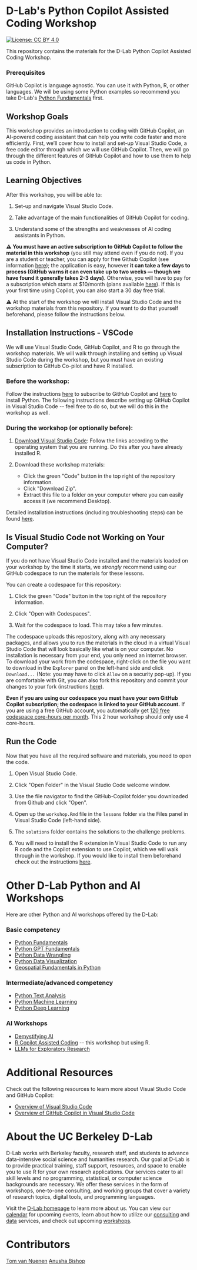 # D-Lab's Python Copilot Assisted Coding Workshop

[![License: CC BY 4.0](https://img.shields.io/badge/License-CC_BY_4.0-lightgrey.svg)](https://creativecommons.org/licenses/by/4.0/)

This repository contains the materials for the D-Lab Python Copilot Assisted Coding Workshop.

### Prerequisites

GitHub Copilot is language agnostic. You can use it with Python, R, or other languages. We will be using some Python examples so recommend you take D-Lab's [Python Fundamentals](https://github.com/dlab-berkeley/python-fundamentals) first. 

## Workshop Goals

This workshop provides an introduction to coding with GitHub Copilot, an AI-powered coding assistant that can help you write code faster and more efficiently. First, we’ll cover how to install and set-up Visual Studio Code, a free code editor through which we will use GitHub Copilot. Then, we will go through the different features of GitHub Copilot and how to use them to help us code in Python. 

## Learning Objectives

After this workshop, you will be able to:

1.  Set-up and navigate Visual Studio Code.
   
2.  Take advantage of the main functionalities of GitHub Copilot for coding.
   
3.  Understand some of the strengths and weaknesses of AI coding assistants in Python.

**⚠️ You must have an active subscription to GitHub Copilot to follow the material in this workshop** (you still may attend even if you do not). If you are a student or teacher, you can apply for free Github Copilot (see information [here](copilot_and_vscode_setup.md)); the application is easy, however **it can take a few days to process (GitHub warns it can even take up to two weeks &mdash; though we have found it generally takes 2-3 days)**. Otherwise, you will have to pay for a subscription which starts at $10/month (plans available [here](https://github.com/features/copilot/plans)). If this is your first time using Copilot, you can also start a 30 day free trial.

⚠️ At the start of the workshop we will install Visual Studio Code and the workshop materials from this repository. If you want to do that yourself beforehand, please follow the instructions below.

## Installation Instructions - VSCode

We will use Visual Studio Code, GitHub Copilot, and R to go through the workshop materials. We will walk through installing and setting up Visual Studio Code during the workshop, but you must have an existing subscription to GitHub Co-pilot and have R installed. 

### Before the workshop:

Follow the instructions [here](copilot_and_vscode_setup.md) to subscribe to GitHub Copilot and [here](https://github.com/dlab-berkeley/python-fundamentals#installation-instructions) to install Python. The following instructions describe setting up GitHub Copilot in Visual Studio Code -- feel free to do so, but we will do this in the workshop as well. 

### During the workshop (or optionally before):

1.  [Download Visual Studio Code](https://code.visualstudio.com/): Follow
    the links according to the operating system that you are running. Do this after you have
    already installed R.
   
2. Download these workshop materials:
    * Click the green "Code" button in the top right of the repository information.
    * Click "Download Zip".
    * Extract this file to a folder on your computer where you can easily access it (we recommend Desktop).

Detailed installation instructions (including troubleshooting steps) can be found [here](copilot_and_vscode_setup.md). 

## Is Visual Studio Code not Working on Your Computer?

If you do not have Visual Studio Code installed and the materials loaded on your
workshop by the time it starts, we *strongly* recommend using our GitHub codespace to run the materials for these lessons. 

You can create a codespace for this repository:
1. Click the green "Code" button in the top right of the repository information.
   
2. Click "Open with Codespaces".
   
3. Wait for the codespace to load. This may take a few minutes.

The codespace uploads this repository, along with any necessary packages, and
allows you to run the materials in the cloud in a virtual Visual Studio Code that will look basically like what is on your computer.
No installation is necessary from your end, you only need an internet browser. To download your work from the codespace, right-click on the file you want to download in the `Explorer` panel on the left-hand side and click `Download...` (Note: you may have to click `Allow` on a security pop-up). If you are comfortable with Git, you can also fork this repository and commit your changes to your fork (instructions [here](https://docs.github.com/en/codespaces/getting-started/understanding-the-codespace-lifecycle#saving-changes-in-a-codespace)). 

**Even if you are using our codespace you must have your own GitHub Copilot subscription; the codespace is linked to your GitHub account.** If you are using a free GitHub account, you automatically get [120 free codespace core-hours per month](https://docs.github.com/en/billing/managing-billing-for-github-codespaces/about-billing-for-github-codespaces). This 2 hour workshop should only use 4 core-hours.

## Run the Code

Now that you have all the required software and materials, you need to open the code.

1.  Open Visual Studio Code.
   
2.  Click "Open Folder" in the Visual Studio Code welcome window.
   
3.  Use the file navigator to find the GitHub-Copilot folder you downloaded from Github and click "Open".
   
4.  Open up the `workshop.Rmd` file in the `lessons` folder via the Files panel in Visual Studio Code (left-hand side).
   
5.  The `solutions` folder contains the solutions to the challenge problems.
   
6.  You will need to install the R extension in Visual Studio Code to run any R code and the Copilot extension to use Copilot, which we will walk through in the workshop. If you would like to install them beforehand check out the instructions [here](copilot_and_vscode_setup.md).


# Other D-Lab Python and AI Workshops

Here are other Python and AI workshops offered by the D-Lab:

### Basic competency

* [Python Fundamentals](https://github.com/dlab-berkeley/Python-Fundamentals)
* [Python GPT Fundamentals](https://github.com/dlab-berkeley/python-gpt-fundamentals)
* [Python Data Wrangling](https://github.com/dlab-berkeley/Python-Data-Wrangling)
* [Python Data Visualization](https://github.com/dlab-berkeley/Python-Data-Visualization)
* [Geospatial Fundamentals in Python](https://github.com/dlab-berkeley/Geospatial-Fundamentals-in-Python)

### Intermediate/advanced competency

* [Python Text Analysis](https://github.com/dlab-berkeley/python-text-analysis)
* [Python Machine Learning](https://github.com/dlab-berkeley/python-machine-learning)
* [Python Deep Learning](https://github.com/dlab-berkeley/python-deep-learning)

### AI Workshops

* [Demystifying AI](https://github.com/dlab-berkeley/Demystifying_AI)
* [R Copilot Assisted Coding](https://github.com/dlab-berkeley/R-Copilot-Assisted-Coding-Workshop) -- this workshop but using R.
* [LLMs for Exploratory Research](https://github.com/dlab-berkeley/LLMs-Exploratory-Research)

# Additional Resources

Check out the following resources to learn more about Visual Studio Code and GitHub Copilot:

* [Overview of Visual Studio Code](https://code.visualstudio.com/docs)
* [Overview of GitHub Copilot in Visual Studio Code](https://code.visualstudio.com/docs/copilot/overview)


# About the UC Berkeley D-Lab

D-Lab works with Berkeley faculty, research staff, and students to advance data-intensive social science and humanities research. Our goal at D-Lab is to provide practical training, staff support, resources, and space to enable you to use R for your own research applications. Our services cater to all skill levels and no programming, statistical, or computer science backgrounds are necessary. We offer these services in the form of workshops, one-to-one consulting, and working groups that cover a variety of research topics, digital tools, and programming languages.  

Visit the [D-Lab homepage](https://dlab.berkeley.edu/) to learn more about us. You can view our [calendar](https://dlab.berkeley.edu/events/calendar) for upcoming events, learn about how to utilize our [consulting](https://dlab.berkeley.edu/consulting) and [data](https://dlab.berkeley.edu/data) services, and check out upcoming [workshops](https://dlab.berkeley.edu/events/workshops).

# Contributors

[Tom van Nuenen](https://tomvannuenen.github.io/)
[Anusha Bishop](https://anushapb.github.io/)